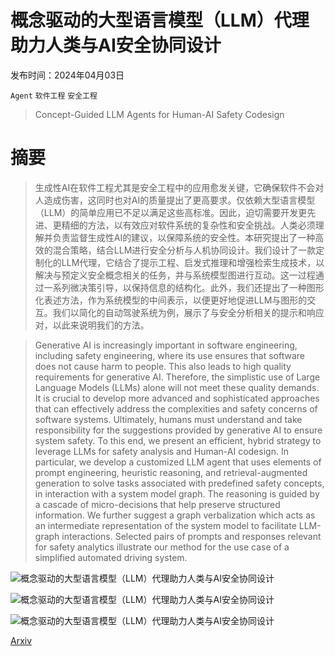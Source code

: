# 概念驱动的大型语言模型（LLM）代理助力人类与AI安全协同设计

发布时间：2024年04月03日

`Agent` `软件工程` `安全工程`

> Concept-Guided LLM Agents for Human-AI Safety Codesign

# 摘要

> 生成性AI在软件工程尤其是安全工程中的应用愈发关键，它确保软件不会对人造成伤害，这同时也对AI的质量提出了更高要求。仅依赖大型语言模型（LLM）的简单应用已不足以满足这些高标准。因此，迫切需要开发更先进、更精细的方法，以有效应对软件系统的复杂性和安全挑战。人类必须理解并负责监督生成性AI的建议，以保障系统的安全性。本研究提出了一种高效的混合策略，结合LLM进行安全分析与人机协同设计。我们设计了一款定制化的LLM代理，它结合了提示工程、启发式推理和增强检索生成技术，以解决与预定义安全概念相关的任务，并与系统模型图进行互动。这一过程通过一系列微决策引导，以保持信息的结构化。此外，我们还提出了一种图形化表述方法，作为系统模型的中间表示，以便更好地促进LLM与图形的交互。我们以简化的自动驾驶系统为例，展示了与安全分析相关的提示和响应对，以此来说明我们的方法。

> Generative AI is increasingly important in software engineering, including safety engineering, where its use ensures that software does not cause harm to people. This also leads to high quality requirements for generative AI. Therefore, the simplistic use of Large Language Models (LLMs) alone will not meet these quality demands. It is crucial to develop more advanced and sophisticated approaches that can effectively address the complexities and safety concerns of software systems. Ultimately, humans must understand and take responsibility for the suggestions provided by generative AI to ensure system safety. To this end, we present an efficient, hybrid strategy to leverage LLMs for safety analysis and Human-AI codesign. In particular, we develop a customized LLM agent that uses elements of prompt engineering, heuristic reasoning, and retrieval-augmented generation to solve tasks associated with predefined safety concepts, in interaction with a system model graph. The reasoning is guided by a cascade of micro-decisions that help preserve structured information. We further suggest a graph verbalization which acts as an intermediate representation of the system model to facilitate LLM-graph interactions. Selected pairs of prompts and responses relevant for safety analytics illustrate our method for the use case of a simplified automated driving system.

![概念驱动的大型语言模型（LLM）代理助力人类与AI安全协同设计](../../..//opt/data/Projects/HuggingArxiv/paper_images/2404.15317/x1.png)

![概念驱动的大型语言模型（LLM）代理助力人类与AI安全协同设计](../../..//opt/data/Projects/HuggingArxiv/paper_images/2404.15317/x2.png)

![概念驱动的大型语言模型（LLM）代理助力人类与AI安全协同设计](../../..//opt/data/Projects/HuggingArxiv/paper_images/2404.15317/output.png)

[Arxiv](https://arxiv.org/abs/2404.15317)